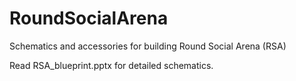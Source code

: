 # RoundSocialArena
Schematics and accessories for building Round Social Arena (RSA)

Read RSA_blueprint.pptx for detailed schematics.
